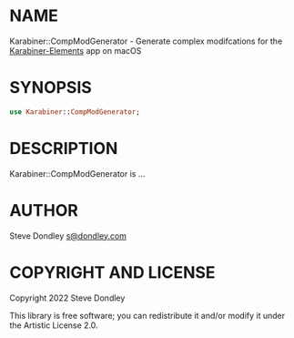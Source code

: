 NAME
====

Karabiner::CompModGenerator - Generate complex modifcations for the [Karabiner-Elements](https://karabiner-elements.pqrs.org) app on macOS

SYNOPSIS
========

```raku
use Karabiner::CompModGenerator;
```

DESCRIPTION
===========

Karabiner::CompModGenerator is ...

AUTHOR
======

Steve Dondley <s@dondley.com>

COPYRIGHT AND LICENSE
=====================

Copyright 2022 Steve Dondley

This library is free software; you can redistribute it and/or modify it under the Artistic License 2.0.

